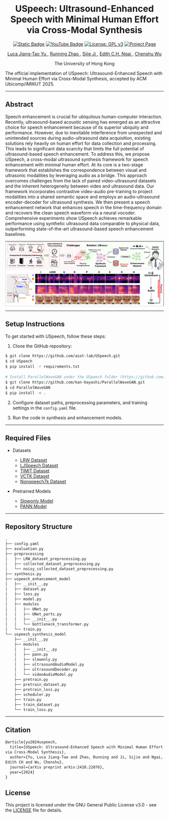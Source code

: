 <div align="center"> 

# USpeech: Ultrasound-Enhanced Speech with Minimal Human Effort via Cross-Modal Synthesis
</div>

<div align="center">   

[![Static Badge](https://img.shields.io/badge/arXiv-PDF-green?style=flat&logo=arXiv&logoColor=green)](https://arxiv.org/abs/2410.22076) [![YouTube Badge](https://img.shields.io/badge/Video-Watch-red?&logo=youtube)](https://aiot-lab.github.io/USpeech/src/videos/video.mp4) [![License: GPL v3](https://img.shields.io/badge/License-GPLv3-blue.svg)](https://www.gnu.org/licenses/gpl-3.0) [![Project Page](https://img.shields.io/badge/Project%20Page-USpeech-yellow)](https://aiot-lab.github.io/USpeech/)
</div>

<div align="center">
    <a href=https://lucayu.me/>
        Luca Jiang-Tao Yu
    </a>
    ,
    <a href=https://zhaorunning.github.io/>
        Running Zhao
    </a>
    ,
    <a href=https://sijieji.github.io/>
        Sijie Ji
    </a>
    ,
    <a href=https://www.eee.hku.hk/~iotlab/EdithNgai.html>
        Edith C.H. Ngai
    </a>
    ,
    <a href=https://cswu.me/>
        Chenshu Wu
    </a>
</div>

<div align="center">

The University of Hong Kong
</div>
The official implementation of USpeech: Ultrasound-Enhanced Speech with Minimal Human Effort via Cross-Modal Synthesis, accepted by ACM Ubicomp/IMWUT 2025.

---

## Abstract
Speech enhancement is crucial for ubiquitous human-computer interaction. Recently, ultrasound-based acoustic sensing has emerged as an attractive choice for speech enhancement because of its superior ubiquity and performance. However, due to inevitable interference from unexpected and unintended sources during audio-ultrasound data acquisition, existing solutions rely heavily on human effort for data collection and processing. This leads to significant data scarcity that limits the full potential of ultrasound-based speech enhancement. To address this, we propose USpeech, a cross-modal ultrasound synthesis framework for speech enhancement with minimal human effort. At its core is a two-stage framework that establishes the correspondence between visual and ultrasonic modalities by leveraging audio as a bridge. This approach overcomes challenges from the lack of paired video-ultrasound datasets and the inherent heterogeneity between video and ultrasound data. Our framework incorporates contrastive video-audio pre-training to project modalities into a shared semantic space and employs an audio-ultrasound encoder-decoder for ultrasound synthesis. We then present a speech enhancement network that enhances speech in the time-frequency domain and recovers the clean speech waveform via a neural vocoder. Comprehensive experiments show USpeech achieves remarkable performance using synthetic ultrasound data comparable to physical data, outperforming state-of-the-art ultrasound-based speech enhancement baselines.

<p align="center"> <img src='src/figures/thumbnail.jpg' align="center"> </p>

---
## Setup Instructions
To get started with USpeech, follow these steps:
1. Clone the GitHub repository:
``` bash
$ git clone https://github.com/aiot-lab/USpeech.git
$ cd USpeech
$ pip install -r requirements.txt

# Install ParallelWaveGAN under the USpeech folder (https://github.com/kan-bayashi/ParallelWaveGAN)
$ git clone https://github.com/kan-bayashi/ParallelWaveGAN.git
$ cd ParallelWaveGAN
$ pip install -e .
```
2. Configure dataset paths, preprocessing parameters, and training settings in the ```config.yaml``` file.

3. Run the code in synthesis and enhancement models.

---

## Required Files
- Datasets
    - [LRW Dataset](https://www.robots.ox.ac.uk/~vgg/data/lip_reading/lrw1.html)
    - [LJSpeech Dataset](https://keithito.com/LJ-Speech-Dataset/)
    - [TIMIT Dataset](https://catalog.ldc.upenn.edu/LDC93S1)
    - [VCTK Dataset](https://datashare.ed.ac.uk/handle/10283/3443)
    - [Nonspeech7k Dataset](https://zenodo.org/records/6967442)

- Pretrained Models
    - [Slowonly Model](https://github.com/open-mmlab/mmaction2/tree/main/configs/recognition/slowonly)
    - [PANN Model](https://github.com/qiuqiangkong/audioset_tagging_cnn)

---

## Repository Structure
```
.
├── config.yaml
├── evaluation.py
├── preprocessing
│   ├── LRW_dataset_preprocessing.py
│   ├── collected_dataset_preprocessing.py
│   └── noisy_collected_dataset_preprocessing.py
├── synthesis.py
├── uspeech_enhancement_model
│   ├── __init__.py
│   ├── dataset.py
│   ├── loss.py
│   ├── model.py
│   ├── modules
│   │   ├── UNet.py
│   │   ├── UNet_parts.py
│   │   ├── __init__.py
│   │   └── bottleneck_transformer.py
│   └── train.py
└── uspeech_synthesis_model
    ├── __init__.py
    ├── modules
    │   ├── __init__.py
    │   ├── pann.py
    │   ├── slowonly.py
    │   ├── ultrasoundAudioModel.py
    │   ├── ultrasoundDecoder.py
    │   └── videoAudioModel.py
    ├── pretrain.py
    ├── pretrain_dataset.py
    ├── pretrain_loss.py
    ├── scheduler.py
    ├── train.py
    ├── train_dataset.py
    └── train_loss.py
```

---

## Citation
```
@article{yu2024uspeech,
  title={USpeech: Ultrasound-Enhanced Speech with Minimal Human Effort via Cross-Modal Synthesis},
  author={Yu, Luca Jiang-Tao and Zhao, Running and Ji, Sijie and Ngai, Edith CH and Wu, Chenshu},
  journal={arXiv preprint arXiv:2410.22076},
  year={2024}
}
```

## License
This project is licensed under the GNU General Public License v3.0 - see the [LICENSE](LICENSE) file for details.
